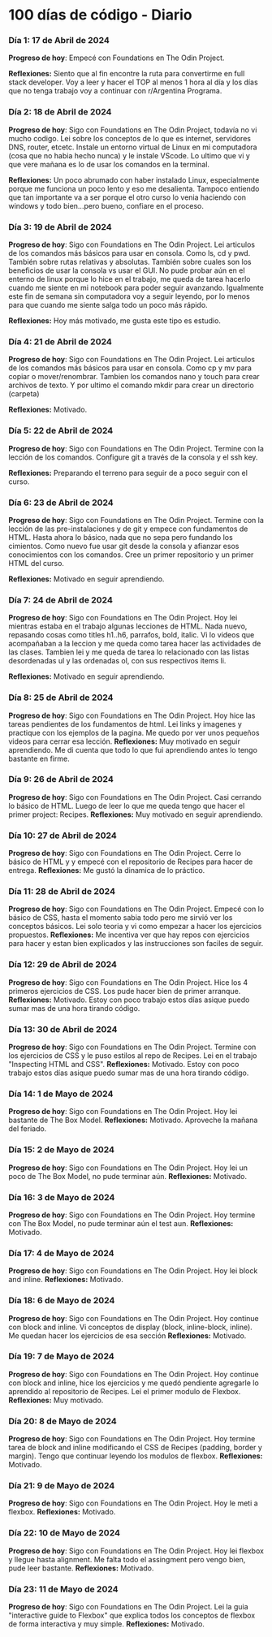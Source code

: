 # 100 días de código - Diario

### Día 1: 17 de Abril de 2024

**Progreso de hoy**: Empecé con Foundations en The Odin Project.

**Reflexiones:** Siento que al fin encontre la ruta para convertirme en full stack developer. Voy a leer y hacer el TOP al menos 1 hora al día y los días que no tenga trabajo voy a continuar con r/Argentina Programa.  

### Día 2: 18 de Abril de 2024

**Progreso de hoy**: Sigo con Foundations en The Odin Project, todavía no vi mucho codigo. Lei sobre los conceptos de lo que es internet, servidores DNS, router, etcetc. Instale un entorno virtual de Linux en mi computadora (cosa que no habia hecho nunca) y le instale VScode. Lo ultimo que vi y que vere mañana es lo de usar los comandos en la terminal.

**Reflexiones:** Un poco abrumado con haber instalado Linux, especialmente porque me funciona un poco lento y eso me desalienta. Tampoco entiendo que tan importante va a ser porque el otro curso lo venia haciendo con windows y todo bien...pero bueno, confiare en el proceso.

### Día 3: 19 de Abril de 2024

**Progreso de hoy**: Sigo con Foundations en The Odin Project. Lei articulos de los comandos más básicos para usar en consola. Como ls, cd y pwd. También sobre rutas relativas y absolutas. También sobre cuales son los beneficios de usar la consola vs usar el GUI. No pude probar aún en el enterno de linux porque lo hice en el trabajo, me queda de tarea hacerlo cuando me siente en mi notebook para poder seguir avanzando. Igualmente este fin de semana sin computadora voy a seguir leyendo, por lo menos para que cuando me siente salga todo un poco más rápido.

**Reflexiones:** Hoy más motivado, me gusta este tipo es estudio.

### Día 4: 21 de Abril de 2024

**Progreso de hoy**: Sigo con Foundations en The Odin Project. Lei articulos de los comandos más básicos para usar en consola. Como cp y mv para copiar o mover/renombrar. Tambien los comandos nano y touch para crear archivos de texto. Y por ultimo el comando mkdir para crear un directorio (carpeta)

**Reflexiones:** Motivado.

### Día 5: 22 de Abril de 2024

**Progreso de hoy**: Sigo con Foundations en The Odin Project. Termine con la lección de los comandos. Configure git a través de la consola y el ssh key.

**Reflexiones:** Preparando el terreno para seguir de a poco seguir con el curso.

### Día 6: 23 de Abril de 2024

**Progreso de hoy**: Sigo con Foundations en The Odin Project. Termine con la lección de las pre-instalaciones y de git y empece con fundamentos de HTML. Hasta ahora lo básico, nada que no sepa pero fundando los cimientos. Como nuevo fue usar git desde la consola y afianzar esos conocimientos con los comandos. Cree un primer repositorio y un primer HTML del curso.

**Reflexiones:** Motivado en seguir aprendiendo.

### Día 7: 24 de Abril de 2024

**Progreso de hoy**: Sigo con Foundations en The Odin Project. Hoy lei mientras estaba en el trabajo algunas lecciones de HTML. Nada nuevo, repasando cosas como titles h1..h6, parrafos, bold, italic. Vi lo videos que acompañaban a la leccion y me queda como tarea hacer las actividades de las clases. Tambien lei y me queda de tarea lo relacionado con las listas desordenadas ul y las ordenadas ol, con sus respectivos items li.

**Reflexiones:** Motivado en seguir aprendiendo.

### Día 8: 25 de Abril de 2024

**Progreso de hoy**: Sigo con Foundations en The Odin Project. Hoy hice las tareas pendientes de los fundamentos de html. Lei links y imagenes y practique con los ejemplos de la pagina. Me quedo por ver unos pequeños videos para cerrar esa lección.
**Reflexiones:** Muy motivado en seguir aprendiendo. Me di cuenta que todo lo que fui aprendiendo antes lo tengo bastante en firme.

### Día 9: 26 de Abril de 2024

**Progreso de hoy**: Sigo con Foundations en The Odin Project. Casi cerrando lo básico de HTML. Luego de leer lo que me queda tengo que hacer el primer project: Recipes.
**Reflexiones:** Muy motivado en seguir aprendiendo.

### Día 10: 27 de Abril de 2024

**Progreso de hoy**: Sigo con Foundations en The Odin Project. Cerre lo básico de HTML y y empecé con el repositorio de Recipes para hacer de entrega.
**Reflexiones:** Me gustó la dinamica de lo práctico.

### Día 11: 28 de Abril de 2024

**Progreso de hoy**: Sigo con Foundations en The Odin Project. Empecé con lo básico de CSS, hasta el momento sabia todo pero me sirvió ver los conceptos básicos. Lei solo teoria y vi como empezar a hacer los ejercicios propuestos.
**Reflexiones:** Me incentiva ver que hay repos con ejercicios para hacer y estan bien explicados y las instrucciones son faciles de seguir.

### Día 12: 29 de Abril de 2024

**Progreso de hoy**: Sigo con Foundations en The Odin Project. Hice los 4 primeros ejercicios de CSS. Los pude hacer bien de primer arranque.
**Reflexiones:** Motivado. Estoy con poco trabajo estos días asique puedo sumar mas de una hora tirando código.

### Día 13: 30 de Abril de 2024

**Progreso de hoy**: Sigo con Foundations en The Odin Project. Termine con los ejercicios de CSS y le puso estilos al repo de Recipes. Lei en el trabajo "Inspecting HTML and CSS".
**Reflexiones:** Motivado. Estoy con poco trabajo estos días asique puedo sumar mas de una hora tirando código.

### Día 14: 1 de Mayo de 2024

**Progreso de hoy**: Sigo con Foundations en The Odin Project. Hoy lei bastante de The Box Model.
**Reflexiones:** Motivado. Aproveche la mañana del feriado.

### Día 15: 2 de Mayo de 2024

**Progreso de hoy**: Sigo con Foundations en The Odin Project. Hoy lei un poco de The Box Model, no pude terminar aún.
**Reflexiones:** Motivado. 


### Día 16: 3 de Mayo de 2024

**Progreso de hoy**: Sigo con Foundations en The Odin Project. Hoy termine con The Box Model, no pude terminar aún el test aun.
**Reflexiones:** Motivado.

### Día 17: 4 de Mayo de 2024

**Progreso de hoy**: Sigo con Foundations en The Odin Project. Hoy lei block and inline.
**Reflexiones:** Motivado.

### Día 18: 6 de Mayo de 2024

**Progreso de hoy**: Sigo con Foundations en The Odin Project. Hoy continue con block and inline. Vi conceptos de display (block, inline-block, inline). Me quedan hacer los ejercicios de esa sección
**Reflexiones:** Motivado.

### Día 19: 7 de Mayo de 2024

**Progreso de hoy**: Sigo con Foundations en The Odin Project. Hoy continue con block and inline, hice los ejercicios y me quedó pendiente agregarle lo aprendido al repositorio de Recipes. Leí el primer modulo de Flexbox.
**Reflexiones:** Muy motivado.

### Día 20: 8 de Mayo de 2024

**Progreso de hoy**: Sigo con Foundations en The Odin Project. Hoy termine tarea de block and inline modificando el CSS de Recipes (padding, border y margin). Tengo que continuar leyendo los modulos de flexbox.
**Reflexiones:** Motivado.

### Día 21: 9 de Mayo de 2024

**Progreso de hoy**: Sigo con Foundations en The Odin Project. Hoy le meti a flexbox.
**Reflexiones:** Motivado.

### Día 22: 10 de Mayo de 2024

**Progreso de hoy**: Sigo con Foundations en The Odin Project. Hoy lei flexbox y llegue hasta alignment. Me falta todo el assingment pero vengo bien, pude leer bastante.
**Reflexiones:** Motivado.

### Día 23: 11 de Mayo de 2024

**Progreso de hoy**: Sigo con Foundations en The Odin Project. Lei la guia "interactive guide to Flexbox" que explica todos los conceptos de flexbox de forma interactiva y muy simple.
**Reflexiones:** Motivado.
